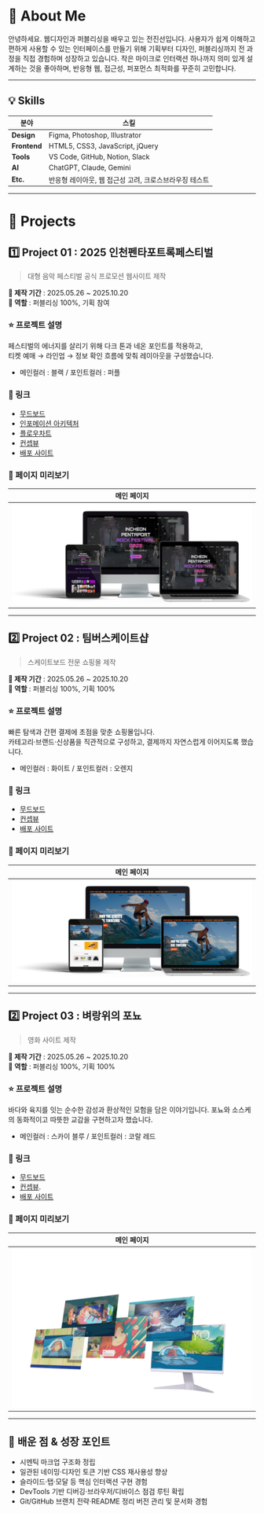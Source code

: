 # 👋 About Me
안녕하세요. 웹디자인과 퍼블리싱을 배우고 있는 전진선입니다.
사용자가 쉽게 이해하고 편하게 사용할 수 있는 인터페이스를 만들기 위해
기획부터 디자인, 퍼블리싱까지 전 과정을 직접 경험하며 성장하고 있습니다.
작은 마이크로 인터랙션 하나까지 의미 있게 설계하는 것을 좋아하며,
반응형 웹, 접근성, 퍼포먼스 최적화를 꾸준히 고민합니다.

---

## 💡 Skills

| 분야 | 스킬 |
|-----|------|
| **Design** | Figma, Photoshop, Illustrator |
| **Frontend** | HTML5, CSS3, JavaScript, jQuery |
| **Tools** | VS Code, GitHub, Notion, Slack |
| **AI** | ChatGPT, Claude, Gemini |
| **Etc.** | 반응형 레이아웃, 웹 접근성 고려, 크로스브라우징 테스트 |

---

# 💼 Projects

## 1️⃣ Project 01 : 2025 인천펜타포트록페스티벌
> 대형 음악 페스티벌 공식 프로모션 웹사이트 제작

**📆 제작 기간** : 2025.05.26 ~ 2025.10.20  
**🧑 역할** : 퍼블리싱 100%, 기획 참여  

### ⭐ 프로젝트 설명
페스티벌의 에너지를 살리기 위해 다크 톤과 네온 포인트를 적용하고,  
티켓 예매 → 라인업 → 정보 확인 흐름에 맞춰 레이아웃을 구성했습니다.

- 메인컬러 : 블랙 / 포인트컬러 : 퍼플  

### 🚀 링크
- [무드보드](https://www.figma.com/proto/UJYk4FPG0nr5SFCJ2IBJZG/%EC%9D%B8%EC%B2%9C%ED%8E%9C%ED%83%80%ED%8F%AC%ED%8A%B8%EB%9D%BD%ED%8E%98%EC%8A%A4%ED%8B%B0%EB%B2%8C2025-%ED%94%84%EB%A1%9C%EC%A0%9D%ED%8A%B8?node-id=1-7&t=l3x592lyGHpiySqb-1&scaling=min-zoom&content-scaling=fixed&page-id=0%3A1)
- [인포메이션 아키텍처](https://www.figma.com/proto/UJYk4FPG0nr5SFCJ2IBJZG/%EC%9D%B8%EC%B2%9C%ED%8E%9C%ED%83%80%ED%8F%AC%ED%8A%B8%EB%9D%BD%ED%8E%98%EC%8A%A4%ED%8B%B0%EB%B2%8C2025-%ED%94%84%EB%A1%9C%EC%A0%9D%ED%8A%B8?node-id=18-31&t=FoPz2HPLM04DQ6yD-1&scaling=min-zoom&content-scaling=fixed&page-id=1%3A2)
- [플로우차트](https://www.figma.com/proto/UJYk4FPG0nr5SFCJ2IBJZG/%EC%9D%B8%EC%B2%9C%ED%8E%9C%ED%83%80%ED%8F%AC%ED%8A%B8%EB%9D%BD%ED%8E%98%EC%8A%A4%ED%8B%B0%EB%B2%8C2025-%ED%94%84%EB%A1%9C%EC%A0%9D%ED%8A%B8?node-id=151-464&t=UTcLucvxO7J2cE0b-1&scaling=min-zoom&content-scaling=fixed&page-id=1%3A4)
- [컨셉뷰](https://www.figma.com/proto/7YxhjEPt015kOoBf2rxosN/%EC%BB%A8%EC%85%89%EB%B7%B0?node-id=107-318&t=albQbGwGXot4ResD-1)
- [배포 사이트](https://jinseony25.github.io/portfolio2025/project001)

### 👀 페이지 미리보기
| 메인 페이지|
|-----|
| ![메인](project001/mock1.png)| 

---

## 2️⃣ Project 02 : 팀버스케이트샵
> 스케이트보드 전문 쇼핑몰 제작

**📆 제작 기간** : 2025.05.26 ~ 2025.10.20   
**🧑 역할** : 퍼블리싱 100%, 기획 100%

### ⭐ 프로젝트 설명
빠른 탐색과 간편 결제에 초점을 맞춘 쇼핑몰입니다.  
카테고리·브랜드·신상품을 직관적으로 구성하고, 결제까지 자연스럽게 이어지도록 했습니다.

- 메인컬러 : 화이트 / 포인트컬러 : 오렌지  

### 🚀 링크
- [무드보드](https://www.figma.com/proto/TSghEgF1Ed5aCHkgVIzAxH/%ED%8C%80%EB%B2%84%EC%83%B5-%ED%94%84%EB%A1%9C%EC%A0%9D%ED%8A%B8?node-id=10-2&t=dBhuqklmzDCVMapE-1&scaling=min-zoom&content-scaling=fixed&page-id=0%3A1)
- [컨셉뷰](https://www.figma.com/proto/TSghEgF1Ed5aCHkgVIzAxH/%ED%8C%80%EB%B2%84%EC%83%B5-%ED%94%84%EB%A1%9C%EC%A0%9D%ED%8A%B8?node-id=679-2&t=He9FICvCOsKyqrNA-1&scaling=min-zoom&content-scaling=fixed&page-id=572%3A2)
- [배포 사이트](https://jinseony25.github.io/portfolio2025/project002)

### 👀 페이지 미리보기
| 메인 페이지 | 
|------------|
| ![메인](https://github.com/jinseony25/portfolio2025/blob/main/project002/mock.png)| 

---

## 2️⃣ Project 03 : 벼랑위의 포뇨
> 영화 사이트 제작

**📆 제작 기간** : 2025.05.26 ~ 2025.10.20   
**🧑 역할** : 퍼블리싱 100%, 기획 100%

### ⭐ 프로젝트 설명
바다와 육지를 잇는 순수한 감성과 환상적인 모험을 담은 이야기입니다.
포뇨와 소스케의 동화적이고 따뜻한 교감을 구현하고자 했습니다.

- 메인컬러 : 스카이 블루 / 포인트컬러 : 코랄 레드  

### 🚀 링크
- [무드보드](https://www.figma.com/proto/sAnzYFwM4yxtCVOSkZIrWn/%EB%B2%BC%EB%9E%91%EC%9C%84%EC%9D%98%ED%8F%AC%EB%87%A8?node-id=121-3&t=ylxB9kWPGxPd3ikS-1&scaling=min-zoom&content-scaling=fixed&page-id=119%3A2)
- [컨셉뷰](https://www.figma.com/proto/sAnzYFwM4yxtCVOSkZIrWn/%EB%B2%BC%EB%9E%91%EC%9C%84%EC%9D%98%ED%8F%AC%EB%87%A8?node-id=72-7&t=JAHieb1sZbfvjKGB-1&scaling=min-zoom&content-scaling=fixed&page-id=72%3A5).
- [배포 사이트](https://jinseony25.github.io/portfolio2025/project003)

### 👀 페이지 미리보기
| 메인 페이지 | 
|------------|
| ![메인](project003/mockup/mock4.png)| 

---

## 🎯 배운 점 & 성장 포인트
- 시멘틱 마크업 구조화 정립  
- 일관된 네이밍·디자인 토큰 기반 CSS 재사용성 향상  
- 슬라이드·탭·모달 등 핵심 인터랙션 구현 경험  
- DevTools 기반 디버깅·브라우저/디바이스 점검 루틴 확립  
- Git/GitHub 브랜치 전략·README 정리 버전 관리 및 문서화 경험

